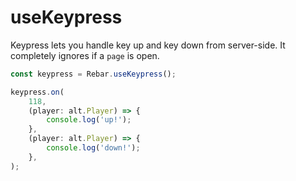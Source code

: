 # useKeypress

Keypress lets you handle key up and key down from server-side. It completely ignores if a `page` is open.

```ts
const keypress = Rebar.useKeypress();

keypress.on(
    118,
    (player: alt.Player) => {
        console.log('up!');
    },
    (player: alt.Player) => {
        console.log('down!');
    },
);
```
